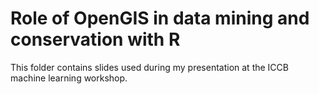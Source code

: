 # Role of OpenGIS in data mining and conservation with R 

This folder contains slides used during my presentation at the ICCB machine learning workshop.
